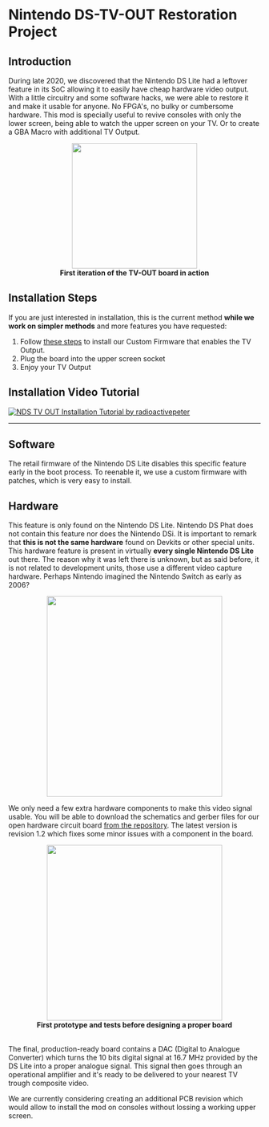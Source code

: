 # Nintendo DS-TV-OUT Restoration Project

## Introduction

During late 2020, we discovered that the Nintendo DS Lite had a leftover feature in its SoC allowing it to easily have cheap hardware video output. With a little circuitry and some software hacks, we were able to restore it and make it usable for anyone. No FPGA's, no bulky or cumbersome hardware. This mod is specially useful to revive consoles with only the lower screen, being able to watch the upper screen on your TV. Or to create a GBA Macro with additional TV Output.

<center>
<img src="https://raw.githubusercontent.com/LostNintendoHistory/lostnintendohistory.github.io/main/img/NDSTVOUT/DSTVOUT.jpg" width="250" height="250"><br></center>
<center>
  <b>First iteration of the TV-OUT board in action</b>
  </center>

## Installation Steps

If you are just interested in installation, this is the current method **while we work on simpler methods** and more features you have requested:

1. Follow [these steps](https://github.com/LostNintendoHistory/Lost-NDS-TV/tree/main/fwpatch) to install our Custom Firmware that enables the TV Output.
2. Plug the board into the upper screen socket
3. Enjoy your TV Output

## Installation Video Tutorial

[![NDS TV OUT Installation Tutorial by radioactivepeter](https://img.youtube.com/vi/lBJaaE3PBwQ/0.jpg)](https://www.youtube.com/watch?v=lBJaaE3PBwQ)

---

## Software

The retail firmware of the Nintendo DS Lite disables this specific feature early in the boot process. To reenable it, we use a custom firmware with patches, which is very easy to install. 

## Hardware

This feature is only found on the Nintendo DS Lite. Nintendo DS Phat does not contain this feature nor does the Nintendo DSi. It is important to remark that **this is not the same hardware** found on Devkits or other special units. This hardware feature is present in virtually **every single Nintendo DS Lite** out there. The reason why it was left there is unknown, but as said before, it is not related to development units, those use a different video capture hardware. Perhaps Nintendo imagined the Nintendo Switch as early as 2006?

<center><img src="https://raw.githubusercontent.com/LostNintendoHistory/lostnintendohistory.github.io/main/img/NDSTVOUT/PCB_Rev_11.png" width="350" height="400"></center>


We only need a few extra hardware components to make this video signal usable. You will be able to download the schematics and gerber files for our open hardware circuit board [from the repository](https://github.com/LostNintendoHistory/Lost-NDS-TV). The latest version is revision 1.2 which fixes some minor issues with a component in the board.

<center>
<img src="https://raw.githubusercontent.com/LostNintendoHistory/lostnintendohistory.github.io/main/img/NDSTVOUT/Prototype.jpg" width="350" height="350"><br>
</center>
<center>
  <b>First prototype and tests before designing a proper board</b></center><br>
  


The final, production-ready board contains a DAC (Digital to Analogue Converter) which turns the 10 bits digital signal at 16.7 MHz provided by the DS Lite into a proper analogue signal. This signal then goes through an operational amplifier and it's ready to be delivered to your nearest TV trough composite video.

We are currently considering creating an additional PCB revision which would allow to install the mod on consoles without lossing a working upper screen.


